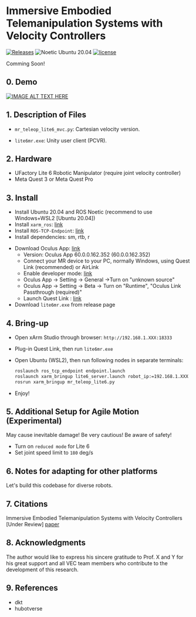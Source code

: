 # Immersive Embodied Telemanipulation Systems with Velocity Controllers

[![Releases](https://img.shields.io/github/release/Zhefan-Xu/CERLAB-UAV-Autonomy.svg)](https://github.com/RoboDD/usv_autonomy/releases)
![Noetic Ubuntu 20.04](https://github.com/Zhefan-Xu/CERLAB-UAV-Autonomy/actions/workflows/Ubuntu20.04-build.yaml/badge.svg) 
[![license](https://img.shields.io/badge/License-MIT-green.svg)](https://opensource.org/licenses/MIT) 

Comming Soon!

## 0. Demo

[![IMAGE ALT TEXT HERE](https://img.youtube.com/vi/1dyqM8UEa1E/0.jpg)](https://www.youtube.com/embed/1dyqM8UEa1E)

## 1. Description of Files

- ```mr_teleop_lite6_mvc.py```: Cartesian velocity version.
<!-- - ```mr_teleop_lite6_mvj.py```: Joint velocity version. -->
<!-- - ```lite6.urdf```: URDF definitions for UFactory Lite 6 robotic manipulator. -->
<!-- - ```build_lite6.py```: imports Lite 6 URDF model -->
- ```lite6mr.exe```: Unity user client (PCVR).

## 2. Hardware

- UFactory Lite 6 Robotic Manipulator (require joint velocity controller)
- Meta Quest 3 or Meta Quest Pro

## 3. Install

- Install Ubuntu 20.04 and ROS Noetic (recommend to use Windows+WSL2 [Ubuntu 20.04])
- Install `xarm_ros`: [link](https://github.com/xArm-Developer/xarm_ros)
- Install `ROS-TCP-Endpoint`: [link](https://github.com/Unity-Technologies/ROS-TCP-Endpoint)
- Install dependencies: sm, rtb, r
<!-- - Copy this file to ```~/.local/lib/python3.8/site-packages/rtbdata/xacro``` -->
- Download Oculus App: [link](https://www.meta.com/gb/quest/setup/)
  - Version: Oculus App 60.0.0.162.352 (60.0.0.162.352) 
  - Connect your MR device to your PC, normally Windows, using Quest Link (recommended) or AirLink
  - Enable developer mode: [link](https://developer.oculus.com/documentation/native/android/mobile-device-setup/?locale=en_GB)
  - Oculus App -> Setting -> General ->Turn on "unknown source"
  - Oculus App -> Setting -> Beta -> Turn on "Runtime", "Oculus Link Passthrough (required)"
  - Launch Quest Link : [link](https://www.meta.com/en-gb/help/quest/articles/headsets-and-accessories/oculus-link/connect-link-with-quest-2/)
- Download ```lite6mr.exe``` from release page

## 4. Bring-up

- Open xArm Studio through browser: `http://192.168.1.XXX:18333`
- Plug-in Quest Link, then run ```lite6mr.exe```
- Open Ubuntu (WSL2), then run following nodes in separate terminals:

  ```bash
  roslaunch ros_tcp_endpoint endpoint.launch
  roslaunch xarm_bringup lite6_server.launch robot_ip:=192.168.1.XXX
  rosrun xarm_bringup mr_teleop_lite6.py
  ```
- Enjoy!
  
## 5. Additional Setup for Agile Motion (Experimental)

May cause inevitable damage! Be very cautious! Be aware of safety!

- Turn on `reduced mode` for Lite 6
- Set joint speed limit to `180` deg/s

## 6. Notes for adapting for other platforms

Let's build this codebase for diverse robots.

## 7. Citations

Immersive Embodied Telemanipulation Systems with Velocity Controllers [Under Review]
[paper](https://ieeexplore.ieee.org/)

## 8. Acknowledgments

The author would like to express his sincere gratitude to Prof. X and Y for his great support and all VEC team members who contribute to the development of this research.

## 9. References

- dkt
- hubotverse
